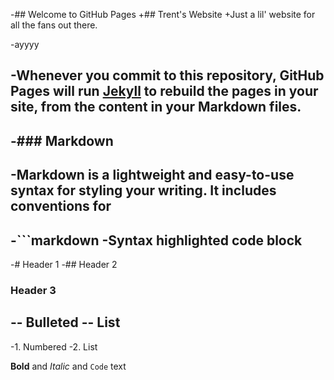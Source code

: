 -## Welcome to GitHub Pages
+## Trent's Website
+Just a lil' website for all the fans out there.
 
-ayyyy
 
-Whenever you commit to this repository, GitHub Pages will run [Jekyll](https://jekyllrb.com/) to rebuild the pages in your site, from the content in your Markdown files.
-
-### Markdown
-
-Markdown is a lightweight and easy-to-use syntax for styling your writing. It includes conventions for
-
-```markdown
-Syntax highlighted code block
-
-# Header 1
-## Header 2
 ### Header 3
 
-- Bulleted
-- List
-
-1. Numbered
-2. List
 
 **Bold** and _Italic_ and `Code` text
 
